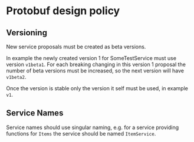 # Protobuf design policy

## Versioning

New service proposals must be created as beta versions.

In example the newly created version 1 for SomeTestService must use version `v1beta1`.
For each breaking changing in this version 1 proposal the number of beta versions must be increased, so the next version will have `v1beta2`.

Once the version is stable only the version it self must be used, in example `v1`.

## Service Names
Service names should use singular naming, e.g. for a service providing functions for `Items` the service should be named `ItemService`.
